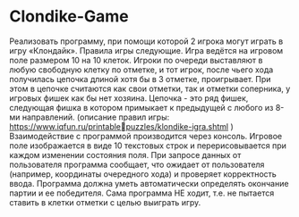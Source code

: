 # Clondike-Game
Реализовать программу, при помощи которой 2 игрока могут играть в игру «Клондайк». 
Правила игры следующие. Игра ведётся на игровом поле размером 10 на 10 клеток. Игроки 
по очереди выставляют в любую свободную клетку по отметке, и тот игрок, после чьего 
хода получилась цепочка длиной хотя бы в 3 отметке, проигрывает. При этом в цепочке 
считаются как свои отметки, так и отметки соперника, у игровых фишек как бы нет 
хозяина. Цепочка - это ряд фишек, следующая фишка в котором примыкает к предыдущей 
с любого из 8-ми направлений. (описание правил игры: https://www.iqfun.ru/printablepuzzles/klondike-igra.shtml )
Взаимодействие с программой производится через консоль. Игровое поле изображается в 
виде 10 текстовых строк и перерисовывается при каждом изменении состояния поля. При 
запросе данных от пользователя программа сообщает, что ожидает от пользователя 
(например, координаты очередного хода) и проверяет корректность ввода. Программа 
должна уметь автоматически определять окончание партии и ее победителя.
Сама программа НЕ ходит, т.е. не пытается ставить в клетки отметки с целью выиграть 
игру.
